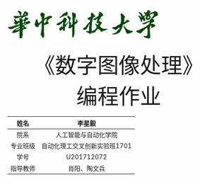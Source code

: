 ![hust3](./pictures/hust3.png)

<center><font size=12>《数字图像处理》</font><center>
<center><font size=12>编程作业</font></center>




|   姓名   |            李星毅            |
| :------: | :--------------------------: |
|   院系   |     人工智能与自动化学院     |
| 专业班级 | 自动化理工交叉创新实验班1701 |
|   学号   |          U201712072          |
| 指导教师 |         肖阳、陶文兵         |
